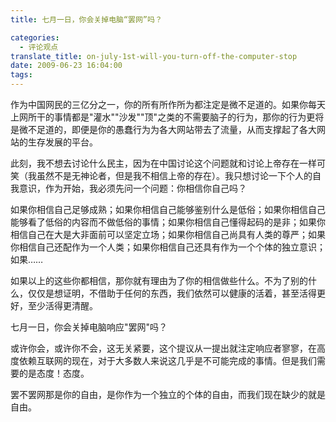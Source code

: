 ```yaml
---
title: 七月一日，你会关掉电脑“罢网”吗？

categories:
  - 评论观点
translate_title: on-july-1st-will-you-turn-off-the-computer-stop
date: 2009-06-23 16:04:00
tags:
---
```


作为中国网民的三亿分之一，你的所有所作所为都注定是微不足道的。如果你每天上网所干的事情都是"灌水""沙发""顶"之类的不需要脑子的行为，那你的行为更将是微不足道的，即便是你的愚蠢行为为各大网站带去了流量，从而支撑起了各大网站的生存发展的平台。

此刻，我不想去讨论什么民主，因为在中国讨论这个问题就和讨论上帝存在一样可笑（我虽然不是无神论者，但是我不相信上帝的存在）。我只想讨论一下个人的自我意识，作为开始，我必须先问一个问题：你相信你自己吗？

如果你相信自己足够成熟；如果你相信自己能够鉴别什么是低俗；如果你相信自己能够看了低俗的内容而不做低俗的事情；如果你相信自己懂得起码的是非；如果你相信自己在大是大非面前可以坚定立场；如果你相信自己尚具有人类的尊严；如果你相信自己还配作为一个人类；如果你相信自己还具有作为一个个体的独立意识；如果……

如果以上的这些你都相信，那你就有理由为了你的相信做些什么。不为了别的什么，仅仅是想证明，不借助于任何的东西，我们依然可以健康的活着，甚至活得更好，至少活得更清醒。

七月一日，你会关掉电脑响应"罢网"吗？

或许你会，或许你不会，这无关紧要，这个提议从一提出就注定响应者寥寥，在高度依赖互联网的现在，对于大多数人来说这几乎是不可能完成的事情。但是我们需要的是态度！态度。

罢不罢网那是你的自由，是你作为一个独立的个体的自由，而我们现在缺少的就是自由。